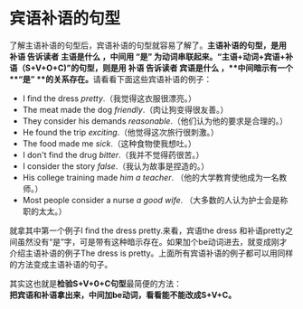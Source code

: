 # 宾语补语的句型

了解主语补语的句型后，宾语补语的句型就容易了解了。<b>主语补语的句型，是用 **补语** 告诉读者 主语是什么 ，中间用 **“是”** 为动词串联起来。**“主语+动词+宾语+补语（S+V+O+C)”的句型**，则是用 **补语** 告诉读者 宾语是什么 ，**中间暗示有一个 **“是” **的关系存在。</b>请看看下面这些宾语补语的例子：
>  
- I find the dress <em>pretty</em>.（我觉得这衣服很漂亮。）
- The meat made the dog <em>friendly</em>.（肉让狗变得很友善。）
- They consider his demands <em>reasonable</em>.（他们认为他的要求是合理的。）
- He found the trip <em>exciting</em>.（他觉得这次旅行很刺激。）
- The food made me <em>sick</em>.（这种食物使我想吐。）
- I don't find the drug <em>bitter</em>.（我并不觉得药很苦。）
- I consider the story <em>false</em>.（我认为故事是捏造的。）
- His college training made <em>him a teacher</em>.
（他的大学教育使他成为一名教师。）
- Most people consider a nurse <em>a good wife</em>.
（大多数的人认为护士会是称职的太太。）

就拿其中第一个例子I find the dress pretty.来看，宾语the dress 和补语pretty之间虽然没有“是”字，可是带有这种暗示存在。如果加个be动词进去，就变成刚才介绍主语补语的例子The dress is pretty。上面所有宾语补语的例子都可以用同样的方法变成主语补语的句子。  

其实这也就是**检验S+V+0+C句型**最简便的方法：  
**把宾语和补语拿出来，中间加be动词，看看能不能改成S+V+C。**